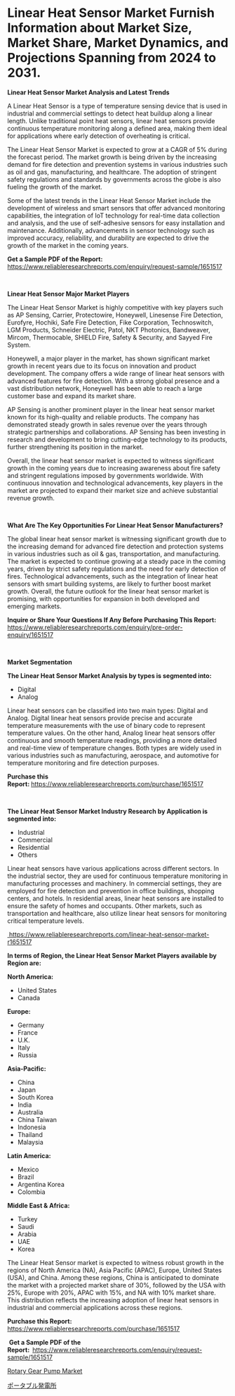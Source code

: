 <p><h1>Linear Heat Sensor Market Furnish Information about Market Size, Market Share, Market Dynamics, and Projections Spanning from 2024 to 2031.</h1></p><p><strong>Linear Heat Sensor Market Analysis and Latest Trends</strong></p>
<p><p>A Linear Heat Sensor is a type of temperature sensing device that is used in industrial and commercial settings to detect heat buildup along a linear length. Unlike traditional point heat sensors, linear heat sensors provide continuous temperature monitoring along a defined area, making them ideal for applications where early detection of overheating is critical.</p><p>The Linear Heat Sensor Market is expected to grow at a CAGR of 5% during the forecast period. The market growth is being driven by the increasing demand for fire detection and prevention systems in various industries such as oil and gas, manufacturing, and healthcare. The adoption of stringent safety regulations and standards by governments across the globe is also fueling the growth of the market.</p><p>Some of the latest trends in the Linear Heat Sensor Market include the development of wireless and smart sensors that offer advanced monitoring capabilities, the integration of IoT technology for real-time data collection and analysis, and the use of self-adhesive sensors for easy installation and maintenance. Additionally, advancements in sensor technology such as improved accuracy, reliability, and durability are expected to drive the growth of the market in the coming years.</p></p>
<p><strong>Get a Sample PDF of the Report:&nbsp;</strong> <a href="https://www.reliableresearchreports.com/enquiry/request-sample/1651517">https://www.reliableresearchreports.com/enquiry/request-sample/1651517</a></p>
<p>&nbsp;</p>
<p><strong>Linear Heat Sensor Major Market Players</strong></p>
<p><p>The Linear Heat Sensor Market is highly competitive with key players such as AP Sensing, Carrier, Protectowire, Honeywell, Linesense Fire Detection, Eurofyre, Hochiki, Safe Fire Detection, Fike Corporation, Technoswitch, LGM Products, Schneider Electric, Patol, NKT Photonics, Bandweaver, Mircom, Thermocable, SHIELD Fire, Safety & Security, and Sayyed Fire System.</p><p>Honeywell, a major player in the market, has shown significant market growth in recent years due to its focus on innovation and product development. The company offers a wide range of linear heat sensors with advanced features for fire detection. With a strong global presence and a vast distribution network, Honeywell has been able to reach a large customer base and expand its market share.</p><p>AP Sensing is another prominent player in the linear heat sensor market known for its high-quality and reliable products. The company has demonstrated steady growth in sales revenue over the years through strategic partnerships and collaborations. AP Sensing has been investing in research and development to bring cutting-edge technology to its products, further strengthening its position in the market.</p><p>Overall, the linear heat sensor market is expected to witness significant growth in the coming years due to increasing awareness about fire safety and stringent regulations imposed by governments worldwide. With continuous innovation and technological advancements, key players in the market are projected to expand their market size and achieve substantial revenue growth.</p></p>
<p>&nbsp;</p>
<p><strong>What Are The Key Opportunities For Linear Heat Sensor Manufacturers?</strong></p>
<p><p>The global linear heat sensor market is witnessing significant growth due to the increasing demand for advanced fire detection and protection systems in various industries such as oil & gas, transportation, and manufacturing. The market is expected to continue growing at a steady pace in the coming years, driven by strict safety regulations and the need for early detection of fires. Technological advancements, such as the integration of linear heat sensors with smart building systems, are likely to further boost market growth. Overall, the future outlook for the linear heat sensor market is promising, with opportunities for expansion in both developed and emerging markets.</p></p>
<p><strong>Inquire or Share Your Questions If Any Before Purchasing This Report:</strong> <a href="https://www.reliableresearchreports.com/enquiry/pre-order-enquiry/1651517">https://www.reliableresearchreports.com/enquiry/pre-order-enquiry/1651517</a></p>
<p>&nbsp;</p>
<p><strong>Market Segmentation</strong></p>
<p><strong>The Linear Heat Sensor Market Analysis by types is segmented into:</strong></p>
<p><ul><li>Digital</li><li>Analog</li></ul></p>
<p><p>Linear heat sensors can be classified into two main types: Digital and Analog. Digital linear heat sensors provide precise and accurate temperature measurements with the use of binary code to represent temperature values. On the other hand, Analog linear heat sensors offer continuous and smooth temperature readings, providing a more detailed and real-time view of temperature changes. Both types are widely used in various industries such as manufacturing, aerospace, and automotive for temperature monitoring and fire detection purposes.</p></p>
<p><strong>Purchase this Report:&nbsp;</strong><a href="https://www.reliableresearchreports.com/purchase/1651517">https://www.reliableresearchreports.com/purchase/1651517</a></p>
<p>&nbsp;</p>
<p><strong>The Linear Heat Sensor Market Industry Research by Application is segmented into:</strong></p>
<p><ul><li>Industrial</li><li>Commercial</li><li>Residential</li><li>Others</li></ul></p>
<p><p>Linear heat sensors have various applications across different sectors. In the industrial sector, they are used for continuous temperature monitoring in manufacturing processes and machinery. In commercial settings, they are employed for fire detection and prevention in office buildings, shopping centers, and hotels. In residential areas, linear heat sensors are installed to ensure the safety of homes and occupants. Other markets, such as transportation and healthcare, also utilize linear heat sensors for monitoring critical temperature levels.</p></p>
<p><a href="https://www.reliableresearchreports.com/linear-heat-sensor-market-r1651517">&nbsp;https://www.reliableresearchreports.com/linear-heat-sensor-market-r1651517</a></p>
<p><strong>In terms of Region, the Linear Heat Sensor Market Players available by Region are:</strong></p>
<p>
    <p> <strong> North America: </strong>
        <ul>
            <li>United States</li>
            <li>Canada</li>
        </ul>
        </p> 
    <p> <strong> Europe: </strong>
        <ul>
            <li>Germany</li>
            <li>France</li>
            <li>U.K.</li>
            <li>Italy</li>
            <li>Russia</li>
        </ul>
        </p> 
    <p> <strong> Asia-Pacific: </strong>
        <ul>
            <li>China</li>
            <li>Japan</li>
            <li>South Korea</li>
            <li>India</li>
            <li>Australia</li>
            <li>China Taiwan</li>
            <li>Indonesia</li>
            <li>Thailand</li>
            <li>Malaysia</li>
        </ul>
        </p> 
    <p> <strong> Latin America: </strong>
        <ul>
            <li>Mexico</li>
            <li>Brazil</li>
            <li>Argentina Korea</li>
            <li>Colombia</li>
        </ul>
        </p> 
    <p> <strong> Middle East & Africa: </strong>
        <ul>
            <li>Turkey</li>
            <li>Saudi</li>
            <li>Arabia</li>
            <li>UAE</li>
            <li>Korea</li>
        </ul>
    </p>
    </p>
<p><p>The Linear Heat Sensor market is expected to witness robust growth in the regions of North America (NA), Asia Pacific (APAC), Europe, United States (USA), and China. Among these regions, China is anticipated to dominate the market with a projected market share of 30%, followed by the USA with 25%, Europe with 20%, APAC with 15%, and NA with 10% market share. This distribution reflects the increasing adoption of linear heat sensors in industrial and commercial applications across these regions.</p></p>
<p><strong>Purchase this Report: </strong><a href="https://www.reliableresearchreports.com/purchase/1651517">https://www.reliableresearchreports.com/purchase/1651517</a></p>
<p>&nbsp;<strong>Get a Sample PDF of the Report:&nbsp;&nbsp;</strong><a href="https://www.reliableresearchreports.com/enquiry/request-sample/1651517">https://www.reliableresearchreports.com/enquiry/request-sample/1651517</a></p>
<p><strong></strong></p>
<p><p><a href="https://github.com/dimitrishawkinswaynenp91rgz/Market-Research-Report-List-2/blob/main/rotary-gear-pump-market.md">Rotary Gear Pump Market</a></p><p><a href="https://github.com/one-cool-chick/Market-Research-Report-List-1/blob/main/163422227982.md">ポータブル発電所</a></p></p>